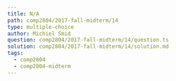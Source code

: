 ```yaml
---
title: N/A
path: comp2804/2017-fall-midterm/14
type: multiple-choice
author: Michiel Smid
question: comp2804/2017-fall-midterm/14/question.ts
solution: comp2804/2017-fall-midterm/14/solution.md
tags:
  - comp2804
  - comp2804-midterm
---
```

